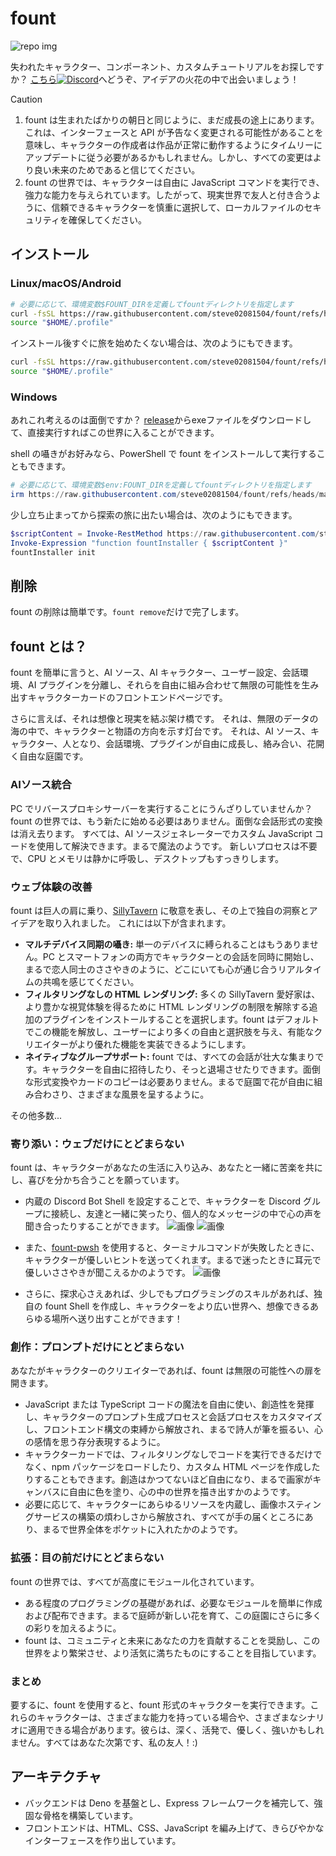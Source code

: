 # fount

![repo img](https://repository-images.githubusercontent.com/862251163/3b57d9ea-ab18-4b70-b11d-f74c764016aa)

失われたキャラクター、コンポーネント、カスタムチュートリアルをお探しですか？
[こちら![Discord](https://img.shields.io/discord/1288934771153440768)](https://discord.gg/GtR9Quzq2v)へどうぞ、アイデアの火花の中で出会いましょう！

> [!CAUTION]
>
> 1. fount は生まれたばかりの朝日と同じように、まだ成長の途上にあります。これは、インターフェースと API が予告なく変更される可能性があることを意味し、キャラクターの作成者は作品が正常に動作するようにタイムリーにアップデートに従う必要があるかもしれません。しかし、すべての変更はより良い未来のためであると信じてください。
> 2. fount の世界では、キャラクターは自由に JavaScript コマンドを実行でき、強力な能力を与えられています。したがって、現実世界で友人と付き合うように、信頼できるキャラクターを慎重に選択して、ローカルファイルのセキュリティを確保してください。

## インストール

### Linux/macOS/Android

```bash
# 必要に応じて、環境変数$FOUNT_DIRを定義してfountディレクトリを指定します
curl -fsSL https://raw.githubusercontent.com/steve02081504/fount/refs/heads/master/src/runner/main.sh | bash
source "$HOME/.profile"
```

インストール後すぐに旅を始めたくない場合は、次のようにもできます。

```bash
curl -fsSL https://raw.githubusercontent.com/steve02081504/fount/refs/heads/master/src/runner/main.sh | bash -s init
source "$HOME/.profile"
```

### Windows

あれこれ考えるのは面倒ですか？ [release](https://github.com/steve02081504/fount/releases)からexeファイルをダウンロードして、直接実行すればこの世界に入ることができます。

shell の囁きがお好みなら、PowerShell で fount をインストールして実行することもできます。

```powershell
# 必要に応じて、環境変数$env:FOUNT_DIRを定義してfountディレクトリを指定します
irm https://raw.githubusercontent.com/steve02081504/fount/refs/heads/master/src/runner/main.ps1 | iex
```

少し立ち止まってから探索の旅に出たい場合は、次のようにもできます。

```powershell
$scriptContent = Invoke-RestMethod https://raw.githubusercontent.com/steve02081504/fount/refs/heads/master/src/runner/main.ps1
Invoke-Expression "function fountInstaller { $scriptContent }"
fountInstaller init
```

## 削除

fount の削除は簡単です。`fount remove`だけで完了します。

## fount とは？

fount を簡単に言うと、AI ソース、AI キャラクター、ユーザー設定、会話環境、AI プラグインを分離し、それらを自由に組み合わせて無限の可能性を生み出すキャラクターカードのフロントエンドページです。

さらに言えば、それは想像と現実を結ぶ架け橋です。
それは、無限のデータの海の中で、キャラクターと物語の方向を示す灯台です。
それは、AI ソース、キャラクター、人となり、会話環境、プラグインが自由に成長し、絡み合い、花開く自由な庭園です。

### AIソース統合

PC でリバースプロキシサーバーを実行することにうんざりしていませんか？
fount の世界では、もう新たに始める必要はありません。面倒な会話形式の変換は消え去ります。
すべては、AI ソースジェネレーターでカスタム JavaScript コードを使用して解決できます。まるで魔法のようです。
新しいプロセスは不要で、CPU とメモリは静かに呼吸し、デスクトップもすっきりします。

### ウェブ体験の改善

fount は巨人の肩に乗り、[SillyTavern](https://github.com/SillyTavern/SillyTavern) に敬意を表し、その上で独自の洞察とアイデアを取り入れました。
これには以下が含まれます。

- **マルチデバイス同期の囁き:** 単一のデバイスに縛られることはもうありません。PC とスマートフォンの両方でキャラクターとの会話を同時に開始し、まるで恋人同士のささやきのように、どこにいても心が通じ合うリアルタイムの共鳴を感じてください。
- **フィルタリングなしの HTML レンダリング:** 多くの SillyTavern 愛好家は、より豊かな視覚体験を得るために HTML レンダリングの制限を解除する追加のプラグインをインストールすることを選択します。fount はデフォルトでこの機能を解放し、ユーザーにより多くの自由と選択肢を与え、有能なクリエイターがより優れた機能を実装できるようにします。
- **ネイティブなグループサポート:** fount では、すべての会話が壮大な集まりです。キャラクターを自由に招待したり、そっと退場させたりできます。面倒な形式変換やカードのコピーは必要ありません。まるで庭園で花が自由に組み合わさり、さまざまな風景を呈するように。

その他多数...

### 寄り添い：ウェブだけにとどまらない

fount は、キャラクターがあなたの生活に入り込み、あなたと一緒に苦楽を共にし、喜びを分かち合うことを願っています。

- 内蔵の Discord Bot Shell を設定することで、キャラクターを Discord グループに接続し、友達と一緒に笑ったり、個人的なメッセージの中で心の声を聞き合ったりすることができます。
    ![画像](https://github.com/user-attachments/assets/299255c9-eed3-4deb-b433-41b80930cbdb)
    ![画像](https://github.com/user-attachments/assets/c9841eba-c010-42a3-afe0-336543ec39a0)

- また、[fount-pwsh](https://github.com/steve02081504/fount-pwsh) を使用すると、ターミナルコマンドが失敗したときに、キャラクターが優しいヒントを送ってくれます。まるで迷ったときに耳元で優しいささやきが聞こえるかのようです。
    ![画像](https://github.com/user-attachments/assets/93afee48-93d4-42c7-a5e0-b7f5c93bdee9)

- さらに、探求心さえあれば、少しでもプログラミングのスキルがあれば、独自の fount Shell を作成し、キャラクターをより広い世界へ、想像できるあらゆる場所へ送り出すことができます！

### 創作：プロンプトだけにとどまらない

あなたがキャラクターのクリエイターであれば、fount は無限の可能性への扉を開きます。

- JavaScript または TypeScript コードの魔法を自由に使い、創造性を発揮し、キャラクターのプロンプト生成プロセスと会話プロセスをカスタマイズし、フロントエンド構文の束縛から解放され、まるで詩人が筆を振るい、心の感情を思う存分表現するように。
- キャラクターカードでは、フィルタリングなしでコードを実行できるだけでなく、npm パッケージをロードしたり、カスタム HTML ページを作成したりすることもできます。創造はかつてないほど自由になり、まるで画家がキャンバスに自由に色を塗り、心の中の世界を描き出すかのようです。
- 必要に応じて、キャラクターにあらゆるリソースを内蔵し、画像ホスティングサービスの構築の煩わしさから解放され、すべてが手の届くところにあり、まるで世界全体をポケットに入れたかのようです。

### 拡張：目の前だけにとどまらない

fount の世界では、すべてが高度にモジュール化されています。

- ある程度のプログラミングの基礎があれば、必要なモジュールを簡単に作成および配布できます。まるで庭師が新しい花を育て、この庭園にさらに多くの彩りを加えるように。
- fount は、コミュニティと未来にあなたの力を貢献することを奨励し、この世界をより繁栄させ、より活気に満ちたものにすることを目指しています。

### まとめ

要するに、fount を使用すると、fount 形式のキャラクターを実行できます。これらのキャラクターは、さまざまな能力を持っている場合や、さまざまなシナリオに適用できる場合があります。彼らは、深く、活発で、優しく、強いかもしれません。すべてはあなた次第です、私の友人！:)

## アーキテクチャ

- バックエンドは Deno を基盤とし、Express フレームワークを補完して、強固な骨格を構築しています。
- フロントエンドは、HTML、CSS、JavaScript を編み上げて、きらびやかなインターフェースを作り出しています。
